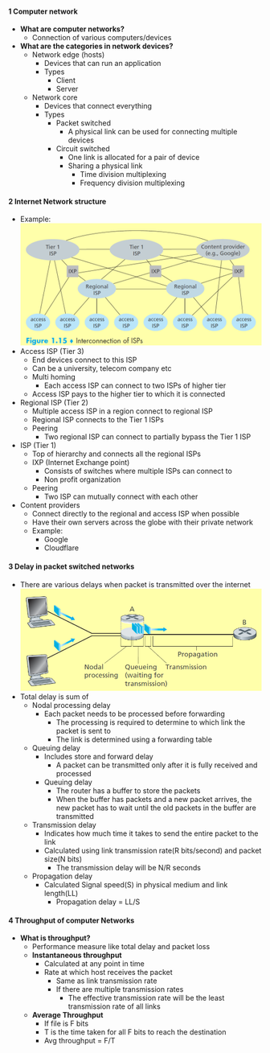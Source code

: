 
#### 1 Computer network
- **What are computer networks?**
	- Connection of various computers/devices
- **What are the categories in network devices?**
	- Network edge (hosts)
		- Devices that can run an application
		- Types 
			- Client
			- Server
	- Network core
		- Devices that connect everything
		- Types
			- Packet switched
				- A physical link can be used for connecting multiple devices
			- Circuit switched
				- One link is allocated for a pair of device
				- Sharing a physical link
					- Time division multiplexing
					- Frequency division multiplexing


#### 2 Internet Network structure
- Example: ![](./Attachments/Images/network_structure.png)
- Access ISP (Tier 3)
	- End devices connect to this ISP
	- Can be a university, telecom company etc
	- Multi homing
		- Each access ISP can connect to two ISPs of higher tier
	- Access ISP pays to the higher tier to which it is connected
- Regional ISP (Tier 2)
	- Multiple access ISP in a region connect to regional ISP
	- Regional ISP connects to the Tier 1 ISPs
	- Peering
		- Two regional ISP can connect to partially bypass the Tier 1 ISP
- ISP (Tier 1)
	- Top of hierarchy and connects all the regional ISPs
	- IXP (Internet Exchange point)
		- Consists of switches where multiple ISPs can connect to
		- Non profit organization
	- Peering
		- Two ISP can mutually connect with each other
- Content providers
	- Connect directly to the regional and access ISP when possible
	- Have their own servers across the globe with their private network
	- Example: 
		- Google
		- Cloudflare

#### 3 Delay in packet switched networks
- There are various delays when packet is transmitted over the internet ![](./Attachments/Images/network_delay.png)
- Total delay is sum of
	- Nodal processing delay
		- Each packet needs to be processed before forwarding
			- The processing is required to determine to which link the packet is sent to
			- The link is determined using a forwarding table
	- Queuing delay
		- Includes store and forward delay
			- A packet can be transmitted only after it is fully received and processed
		- Queuing delay
			- The router has a buffer to store the packets
			- When the buffer has packets and a new packet arrives, the new packet has to wait until the old packets in the buffer are transmitted
	- Transmission delay
		- Indicates how much time it takes to send the entire packet to the link   
		- Calculated using link transmission rate(R bits/second) and packet size(N bits)
			- The transmission delay will be N/R seconds
	- Propagation delay
		- Calculated Signal speed(S) in physical medium and link length(LL)
			- Propagation delay = LL/S

#### 4 Throughput of computer Networks
- **What is throughput?**
	- Performance measure like total delay and packet loss
	- **Instantaneous throughput**
		- Calculated at any point in time
		- Rate at which host receives the packet
			- Same as link transmission rate
			- If there are multiple transmission rates
				- The effective transmission rate will be the least transmission rate of all links
	- **Average Throughput**
		- If file is F bits
		- T is the time taken for all F bits to reach the destination 
		- Avg throughput = F/T